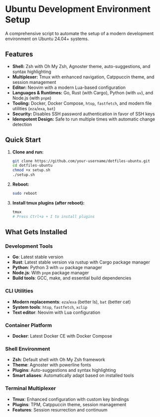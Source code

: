 # Ubuntu Development Environment Setup

A comprehensive script to automate the setup of a modern development environment on Ubuntu 24.04+ systems.

## Features

-   **Shell:** Zsh with Oh My Zsh, Agnoster theme, auto-suggestions, and syntax highlighting
-   **Multiplexer:** Tmux with enhanced navigation, Catppuccin theme, and session management
-   **Editor:** Neovim with a modern Lua-based configuration
-   **Languages & Runtimes:** Go, Rust (with Cargo), Python (with `uv`), and Node.js (with `pnpm`)
-   **Tooling:** Docker, Docker Compose, `htop`, `fastfetch`, and modern file utilities (`eza`/`exa`, `bat`)
-   **Security:** Disables SSH password authentication in favor of SSH keys
-   **Idempotent Design:** Safe to run multiple times with automatic change detection

## Quick Start

1. **Clone and run:**

    ```bash
    git clone https://github.com/your-username/dotfiles-ubuntu.git
    cd dotfiles-ubuntu
    chmod +x setup.sh
    ./setup.sh
    ```

2. **Reboot:**

    ```bash
    sudo reboot
    ```

3. **Install tmux plugins (after reboot):**
    ```bash
    tmux
    # Press Ctrl+a + I to install plugins
    ```

## What Gets Installed

### Development Tools

-   **Go**: Latest stable version
-   **Rust**: Latest stable version via rustup with Cargo package manager
-   **Python**: Python 3 with `uv` package manager
-   **Node.js**: With `pnpm` package manager
-   **Build tools**: GCC, make, and essential build dependencies

### CLI Utilities

-   **Modern replacements**: `eza`/`exa` (better ls), `bat` (better cat)
-   **System tools**: `htop`, `fastfetch`, `xclip`
-   **Text editor**: Neovim with Lua configuration

### Container Platform

-   **Docker**: Latest Docker CE with Docker Compose

### Shell Environment

-   **Zsh**: Default shell with Oh My Zsh framework
-   **Theme**: Agnoster with powerline fonts
-   **Plugins**: Auto-suggestions and syntax highlighting
-   **Smart aliases**: Automatically adapt based on installed tools

### Terminal Multiplexer

-   **Tmux**: Enhanced configuration with custom key bindings
-   **Plugins**: TPM, Catppuccin theme, session management
-   **Features**: Session resurrection and continuum
